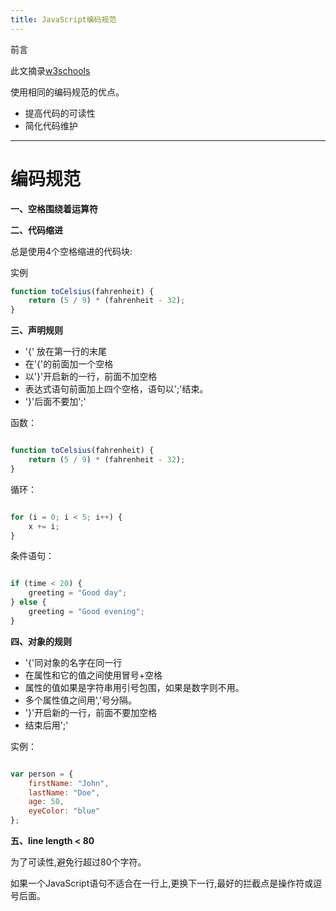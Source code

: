 ```yaml
---
title: JavaScript编码规范
---
```

前言

此文摘录[w3schools](https://www.w3schools.com/js/js_conventions.asp)

使用相同的编码规范的优点。

* 提高代码的可读性
* 简化代码维护

****
# 编码规范

**一、空格围绕着运算符**

**二、代码缩进**

总是使用4个空格缩进的代码块:

实例

```js
function toCelsius(fahrenheit) {
    return (5 / 9) * (fahrenheit - 32);
}
```

**三、声明规则**

* '{' 放在第一行的末尾
* 在'{'的前面加一个空格
* 以'}'开启新的一行，前面不加空格
* 表达式语句前面加上四个空格，语句以';'结束。
* '}'后面不要加';'

函数：

```js

function toCelsius(fahrenheit) {
    return (5 / 9) * (fahrenheit - 32);
}

```

循环：

```js

for (i = 0; i < 5; i++) {
    x += i;
}

```

条件语句：

```js

if (time < 20) {
    greeting = "Good day";
} else {
    greeting = "Good evening";
}

```

**四、对象的规则**

* '{'同对象的名字在同一行
* 在属性和它的值之间使用冒号+空格
* 属性的值如果是字符串用引号包围，如果是数字则不用。
* 多个属性值之间用','号分隔。
* '}'开启新的一行，前面不要加空格
* 结束后用';'

实例：

```js

var person = {
    firstName: "John",
    lastName: "Doe",
    age: 50,
    eyeColor: "blue"
};

```

**五、line length < 80**

为了可读性,避免行超过80个字符。

如果一个JavaScript语句不适合在一行上,更换下一行,最好的拦截点是操作符或逗号后面。



